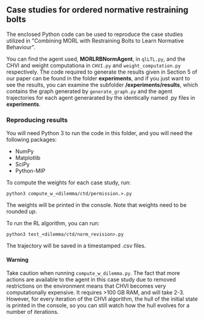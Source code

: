 ## Case studies for ordered normative restraining bolts

The enclosed Python code can be used to reproduce the case studies utilized in "Combining MORL with Restraining Bolts to Learn Normative Behaviour".

You can find the agent used, **MORLRBNormAgent**, in ``qlLTL.py``, and the CHVI and weight computationa in ``CHVI.py`` and ``weight_computation.py`` respectively. The code required to generate the results given in Section 5 of our paper can be found in the folder **experiments**, and if you just want to see the results, you can examine the subfolder **/experiments/results**, which contains the graph generated by ``generate_graph.py`` and the agent trajectories for each agent generarated by the identically named .py files in **experiments**.


### Reproducing results

You will need Python 3 to run the code in this folder, and you will need the following packages:

- NumPy
- Matplotlib
- SciPy
- Python-MIP

To compute the weights for each case study, run:

``python3 compute_w_<dilemma/ctd/permission.>.py``

The weights will be printed in the console. Note that weights need to be rounded *up*.

To run the RL algorithm, you can run:

``python3 test_<dilemma/ctd/norm_revision>.py``

The trajectory will be saved in a timestamped .csv files.


#### Warning

Take caution when running ``compute_w_dilemma.py``. The fact that more actions are available to the agent in this case study due to removed restrictions on the environment means that CHVI becomes very computationally expensive. It requires >100 GB RAM, and will take 2-3. However, for every iteration of the CHVI algorithm, the hull of the initial state is printed in the console, so you can still watch how the hull evolves for a number of iterations.


